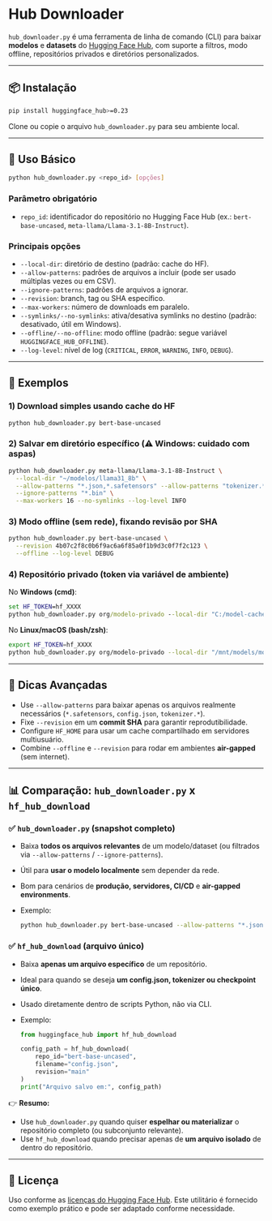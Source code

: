 # Hub Downloader

`hub_downloader.py` é uma ferramenta de linha de comando (CLI) para baixar **modelos** e **datasets** do [Hugging Face Hub](https://huggingface.co/), com suporte a filtros, modo offline, repositórios privados e diretórios personalizados.

---

## 📦 Instalação

```bash
pip install huggingface_hub>=0.23
```

Clone ou copie o arquivo `hub_downloader.py` para seu ambiente local.

---

## 🚀 Uso Básico

```bash
python hub_downloader.py <repo_id> [opções]
```

### Parâmetro obrigatório

* `repo_id`: identificador do repositório no Hugging Face Hub (ex.: `bert-base-uncased`, `meta-llama/Llama-3.1-8B-Instruct`).

### Principais opções

* `--local-dir`: diretório de destino (padrão: cache do HF).
* `--allow-patterns`: padrões de arquivos a incluir (pode ser usado múltiplas vezes ou em CSV).
* `--ignore-patterns`: padrões de arquivos a ignorar.
* `--revision`: branch, tag ou SHA específico.
* `--max-workers`: número de downloads em paralelo.
* `--symlinks/--no-symlinks`: ativa/desativa symlinks no destino (padrão: desativado, útil em Windows).
* `--offline/--no-offline`: modo offline (padrão: segue variável `HUGGINGFACE_HUB_OFFLINE`).
* `--log-level`: nível de log (`CRITICAL`, `ERROR`, `WARNING`, `INFO`, `DEBUG`).

---

## 📝 Exemplos

### 1) Download simples usando cache do HF

```bash
python hub_downloader.py bert-base-uncased
```

### 2) Salvar em diretório específico (⚠️ Windows: cuidado com aspas)

```bash
python hub_downloader.py meta-llama/Llama-3.1-8B-Instruct \
  --local-dir "~/modelos/llama31_8b" \
  --allow-patterns "*.json,*.safetensors" --allow-patterns "tokenizer.*" \
  --ignore-patterns "*.bin" \
  --max-workers 16 --no-symlinks --log-level INFO
```

### 3) Modo offline (sem rede), fixando revisão por SHA

```bash
python hub_downloader.py bert-base-uncased \
  --revision 4b07c2f8c0b6f9ac6a6f85a0f1b9d3c0f7f2c123 \
  --offline --log-level DEBUG
```

### 4) Repositório privado (token via variável de ambiente)

No **Windows (cmd)**:

```bat
set HF_TOKEN=hf_XXXX
python hub_downloader.py org/modelo-privado --local-dir "C:/model-cache/modelo-privado"
```

No **Linux/macOS (bash/zsh)**:

```bash
export HF_TOKEN=hf_XXXX
python hub_downloader.py org/modelo-privado --local-dir "/mnt/models/modelo-privado"
```

---

## 🔧 Dicas Avançadas

* Use `--allow-patterns` para baixar apenas os arquivos realmente necessários (`*.safetensors`, `config.json`, `tokenizer.*`).
* Fixe `--revision` em um **commit SHA** para garantir reprodutibilidade.
* Configure `HF_HOME` para usar um cache compartilhado em servidores multiusuário.
* Combine `--offline` e `--revision` para rodar em ambientes **air-gapped** (sem internet).

---

## 📊 Comparação: `hub_downloader.py` x `hf_hub_download`

### ✅ `hub_downloader.py` (snapshot completo)

* Baixa **todos os arquivos relevantes** de um modelo/dataset (ou filtrados via `--allow-patterns` / `--ignore-patterns`).
* Útil para **usar o modelo localmente** sem depender da rede.
* Bom para cenários de **produção, servidores, CI/CD** e **air-gapped environments**.
* Exemplo:

  ```bash
  python hub_downloader.py bert-base-uncased --allow-patterns "*.json,*.safetensors"
  ```

### ✅ `hf_hub_download` (arquivo único)

* Baixa **apenas um arquivo específico** de um repositório.
* Ideal para quando se deseja **um config.json, tokenizer ou checkpoint único**.
* Usado diretamente dentro de scripts Python, não via CLI.
* Exemplo:

  ```python
  from huggingface_hub import hf_hub_download

  config_path = hf_hub_download(
      repo_id="bert-base-uncased",
      filename="config.json",
      revision="main"
  )
  print("Arquivo salvo em:", config_path)
  ```

👉 **Resumo:**

* Use `hub_downloader.py` quando quiser **espelhar ou materializar** o repositório completo (ou subconjunto relevante).
* Use `hf_hub_download` quando precisar apenas de **um arquivo isolado** de dentro do repositório.

---

## 📄 Licença

Uso conforme as [licenças do Hugging Face Hub](https://huggingface.co/docs/hub/repositories-licenses).
Este utilitário é fornecido como exemplo prático e pode ser adaptado conforme necessidade.

